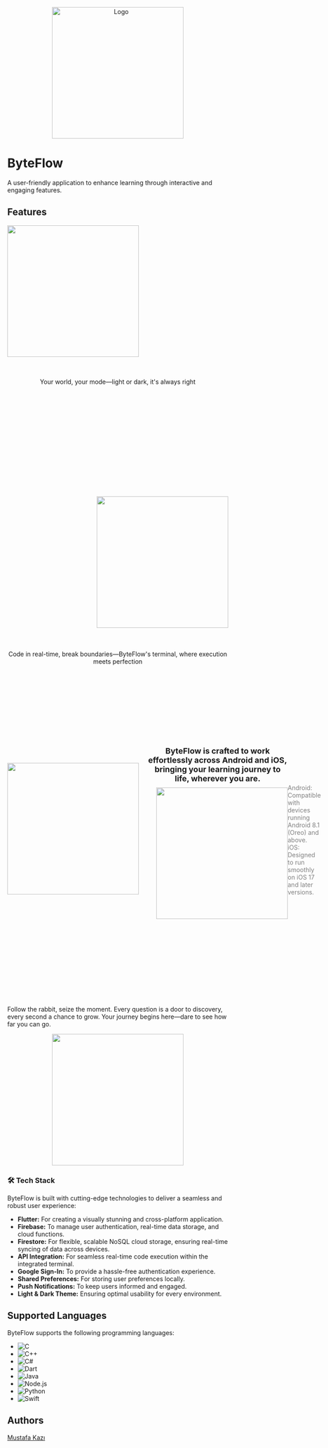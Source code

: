 

<p align="center">
  <img src="https://github.com/user-attachments/assets/216ae40d-04cb-4e56-b87e-52fd9fb9bc12" alt="Logo" width="300">
</p>


# ByteFlow

A user-friendly application to enhance learning through interactive and engaging features.  



## Features



<div style="text-align: center; margin-bottom: 50px;">
  <img align="left" height="300" src="https://github.com/user-attachments/assets/a9f73f4c-fff2-4fe6-96e8-60dd3365e938" style="margin-right: 20px;"><br style="clear: both;">
<br style="clear: both;">
<br style="clear: both;">
  
   Your world, your mode—light or dark, it's always right
  </p>
</div>
<br style="clear: both;">
<br style="clear: both;">
<br style="clear: both;"><br style="clear: both;">
<br style="clear: both;">
<br style="clear: both;"><br style="clear: both;">
<br style="clear: both;">
<br style="clear: both;">
<div style="text-align: center; margin-top: 50px;">
  <img align="right" height="300" src="https://github.com/user-attachments/assets/25d0367a-f7f6-4487-b233-9ac5e6dc7475" style="margin-left: 20px;">
  <p style="clear: both; margin-top: 20px;"><br style="clear: both;">
<br style="clear: both;">
<br style="clear: both;">
    Code in real-time, break boundaries—ByteFlow's terminal, where execution meets perfection
  </p>
</div>

<br style="clear: both;">
<br style="clear: both;">
<br style="clear: both;">
<br style="clear: both;">
<br style="clear: both;">
<br style="clear: both;">
<br style="clear: both;">
<br style="clear: both;">
<br style="clear: both;">





 
<div style="display: flex; align-items: center; justify-content: space-between; margin-bottom: 30px;">
  <img align="left" height="300" src="https://github.com/user-attachments/assets/13226f4a-43fb-468d-b9c3-de5ce72320e1" style="margin-right: 20px;">
  
  <div style="text-align: center; max-width: 400px; margin: 0 auto;">
    <p style="font-size: 18px; font-weight: bold; margin-bottom: 10px;">
      ByteFlow is crafted to work effortlessly across Android and iOS, bringing your learning journey to life, wherever you are.
    </p>
    
  
  <img align="right" height="300" src="https://github.com/user-attachments/assets/28f015b5-0cb8-4b23-9164-2b917faecc50" style="margin-left: 20px;">
</div><p style="font-size: 14px; color: gray;">
<br style="clear: both;">
<br style="clear: both;">
<br style="clear: both;">
      Android: Compatible with devices running Android 8.1 (Oreo) and above.<br>
      iOS: Designed to run smoothly on iOS 17 and later versions.
    </p>
  </div>

<br style="clear: both;">
<br style="clear: both;">
<br style="clear: both;">
<br style="clear: both;">
<br style="clear: both;">
<br style="clear: both;">
<br style="clear: both;">
<br style="clear: both;">
<br style="clear: both;">
<p>Follow the rabbit, seize the moment. Every question is a door to discovery, every second a chance to grow. Your journey begins here—dare to see how far you can go.  </p>

<p align="center">
  <img src="https://github.com/user-attachments/assets/7ff6b74a-d5de-4c2c-9208-bad085fbf0b0"  width="300">
</p>


### 🛠️ Tech Stack

ByteFlow is built with cutting-edge technologies to deliver a seamless and robust user experience:

-   **Flutter:** For creating a visually stunning and cross-platform application.
-   **Firebase:** To manage user authentication, real-time data storage, and cloud functions.
-   **Firestore:** For flexible, scalable NoSQL cloud storage, ensuring real-time syncing of data across devices.
-   **API Integration:** For seamless real-time code execution within the integrated terminal.
-   **Google Sign-In:** To provide a hassle-free authentication experience.
-   **Shared Preferences:** For storing user preferences locally.
-   **Push Notifications:** To keep users informed and engaged.
-   **Light & Dark Theme:** Ensuring optimal usability for every environment.


## Supported Languages
ByteFlow supports the following programming languages:

- ![C](https://img.shields.io/badge/C-%2300599C.svg?&style=flat&logo=c&logoColor=white)
- ![C++](https://img.shields.io/badge/C%2B%2B-%2300599C.svg?&style=flat&logo=c%2B%2B&logoColor=white)
- ![C#](https://img.shields.io/badge/C%23-%23239120.svg?&style=flat&logo=csharp&logoColor=white)
- ![Dart](https://img.shields.io/badge/Dart-%230175C8.svg?&style=flat&logo=dart&logoColor=white)
- ![Java](https://img.shields.io/badge/Java-%23007396.svg?&style=flat&logo=java&logoColor=white)
- ![Node.js](https://img.shields.io/badge/Node.js-%234285B2.svg?&style=flat&logo=node.js&logoColor=white)
- ![Python](https://img.shields.io/badge/Python-%232576D2.svg?&style=flat&logo=python&logoColor=white)
- ![Swift](https://img.shields.io/badge/Swift-%23F05138.svg?&style=flat&logo=swift&logoColor=white)



## Authors
[Mustafa Kazı](https://www.linkedin.com/in/musoftware)

